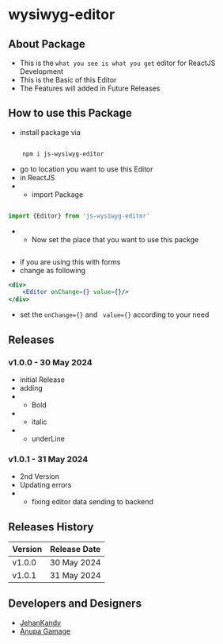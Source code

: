 # wysiwyg-editor

## About Package

- This is the `what you see is what you get` editor for ReactJS Development
- This is the Basic of this Editor
- The Features will added in Future Releases

## How to use this Package

- install package via 

``` sh

    npm i js-wysiwyg-editor

```

- go to location you want to use this Editor
- in ReactJS 
- - import Package

``` jsx

import {Editor} from 'js-wysiwyg-editor'

```

- - Now set the place that you want to use this packge

``` jsx


```

- if you are using this with forms
- change as following 

``` jsx
<div>
    <Editor onChange={} value={}/>
</div>

```

- set the `onChange={}` and ` value={}` according to your need


## Releases

### v1.0.0 - 30 May 2024

- initial Release
- adding
- - Bold
- - italic
- - underLine

### v1.0.1 - 31 May 2024

- 2nd Version
- Updating errors
- - fixing editor data sending to backend





## Releases History

| Version | Release Date |
|------|-----|
| v1.0.0 | 30 May 2024|
| v1.0.1 | 31 May 2024|


## Developers and Designers

- [JehanKandy](https://github.com/BackendExpert)
- [Anupa Gamage](https://github.com/Anupa1998)

